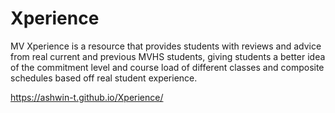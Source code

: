 # Xperience
MV Xperience is a resource that provides students with reviews and advice from real current and previous MVHS students, giving students a better idea of the commitment level and course load of different classes and composite schedules based off real student experience.

https://ashwin-t.github.io/Xperience/

